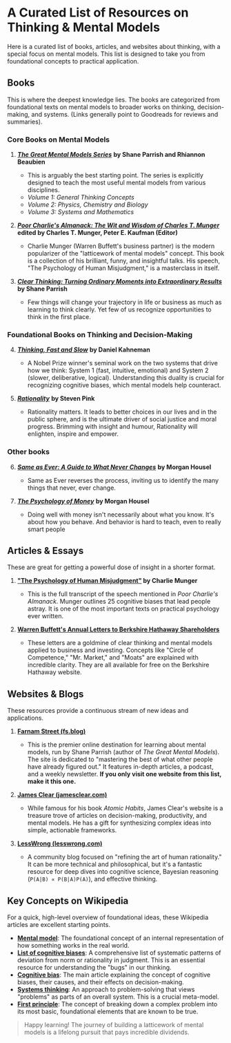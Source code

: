 # A Curated List of Resources on Thinking & Mental Models

Here is a curated list of books, articles, and websites about thinking, with a special focus on mental models. This list is designed to take you from foundational concepts to practical application.

## Books

This is where the deepest knowledge lies. The books are categorized from foundational texts on mental models to broader works on thinking, decision-making, and systems. (Links generally point to Goodreads for reviews and summaries).

### Core Books on Mental Models

1.  [***The Great Mental Models Series***](https://www.goodreads.com/series/421093-the-great-mental-models) **by Shane Parrish and Rhiannon Beaubien**
    * This is arguably the best starting point. The series is explicitly designed to teach the most useful mental models from various disciplines.
    * *Volume 1: General Thinking Concepts*
    * *Volume 2: Physics, Chemistry and Biology*
    * *Volume 3: Systems and Mathematics*

2.  [***Poor Charlie's Almanack: The Wit and Wisdom of Charles T. Munger***](https://www.goodreads.com/book/show/944652.Poor_Charlie_s_Almanack) **edited by Charles T. Munger, Peter E. Kaufman (Editor)**
    * Charlie Munger (Warren Buffett's business partner) is the modern popularizer of the "latticework of mental models" concept. This book is a collection of his brilliant, funny, and insightful talks. His speech, "The Psychology of Human Misjudgment," is a masterclass in itself.

3. [***Clear Thinking: Turning Ordinary Moments into Extraordinary Results***](https://www.goodreads.com/book/show/75665850-clear-thinking) **by Shane Parrish**
    * Few things will change your trajectory in life or business as much as learning to think clearly. Yet few of us recognize opportunities to think in the first place.

### Foundational Books on Thinking and Decision-Making

4.  [***Thinking, Fast and Slow***](https://www.goodreads.com/book/show/11468377-thinking-fast-and-slow) **by Daniel Kahneman**
    * A Nobel Prize winner's seminal work on the two systems that drive how we think: System 1 (fast, intuitive, emotional) and System 2 (slower, deliberative, logical). Understanding this duality is crucial for recognizing cognitive biases, which mental models help counteract.

5.  [***Rationality***](https://www.goodreads.com/book/show/56224080-rationality) **by Steven Pink**
    * Rationality matters. It leads to better choices in our lives and in the public sphere, and is the ultimate driver of social justice and moral progress. Brimming with insight and humour, Rationality will enlighten, inspire and empower.

### Other books

6.  [***Same as Ever: A Guide to What Never Changes***](https://www.goodreads.com/book/show/125116554-same-as-ever) **by Morgan Housel**
    * Same as Ever reverses the process, inviting us to identify the many things that never, ever change.

7.  [***The Psychology of Money***](https://www.goodreads.com/book/show/41881472-the-psychology-of-money) **by Morgan Housel**
    * Doing well with money isn't necessarily about what you know. It's about how you behave. And behavior is hard to teach, even to really smart people 

## Articles & Essays

These are great for getting a powerful dose of insight in a shorter format.

1.  **["The Psychology of Human Misjudgment"](https://fs.blog/psychology-human-misjudgment/) by Charlie Munger**
    * This is the full transcript of the speech mentioned in *Poor Charlie's Almanack*. Munger outlines 25 cognitive biases that lead people astray. It is one of the most important texts on practical psychology ever written.
      
2.  **[Warren Buffett's Annual Letters to Berkshire Hathaway Shareholders](https://www.berkshirehathaway.com/letters/letters.html)**
    * These letters are a goldmine of clear thinking and mental models applied to business and investing. Concepts like "Circle of Competence," "Mr. Market," and "Moats" are explained with incredible clarity. They are all available for free on the Berkshire Hathaway website.

## Websites & Blogs

These resources provide a continuous stream of new ideas and applications.

1.  **[Farnam Street (fs.blog)](https://fs.blog/)**
    * This is the premier online destination for learning about mental models, run by Shane Parrish (author of *The Great Mental Models*). The site is dedicated to "mastering the best of what other people have already figured out." It features in-depth articles, a podcast, and a weekly newsletter. **If you only visit one website from this list, make it this one.**

2.  **[James Clear (jamesclear.com)](https://jamesclear.com/)**
    * While famous for his book *Atomic Habits*, James Clear's website is a treasure trove of articles on decision-making, productivity, and mental models. He has a gift for synthesizing complex ideas into simple, actionable frameworks.

3.  **[LessWrong (lesswrong.com)](https://www.lesswrong.com/)**
    * A community blog focused on "refining the art of human rationality." It can be more technical and philosophical, but it's a fantastic resource for deep dives into cognitive science, Bayesian reasoning (`P(A|B) ∝ P(B|A)P(A)`), and effective thinking.

## Key Concepts on Wikipedia

For a quick, high-level overview of foundational ideas, these Wikipedia articles are excellent starting points.

* **[Mental model](https://en.wikipedia.org/wiki/Mental_model)**: The foundational concept of an internal representation of how something works in the real world.
* **[List of cognitive biases](https://en.wikipedia.org/wiki/List_of_cognitive_biases)**: A comprehensive list of systematic patterns of deviation from norm or rationality in judgment. This is an essential resource for understanding the "bugs" in our thinking.
* **[Cognitive bias](https://en.wikipedia.org/wiki/Cognitive_bias)**: The main article explaining the concept of cognitive biases, their causes, and their effects on decision-making.
* **[Systems thinking](https://en.wikipedia.org/wiki/Systems_thinking)**: An approach to problem-solving that views "problems" as parts of an overall system. This is a crucial meta-model.
* **[First principle](https://en.wikipedia.org/wiki/First_principle)**: The concept of breaking down a complex problem into its most basic, foundational elements that are known to be true.

> Happy learning! The journey of building a latticework of mental models is a lifelong pursuit that pays incredible dividends.
